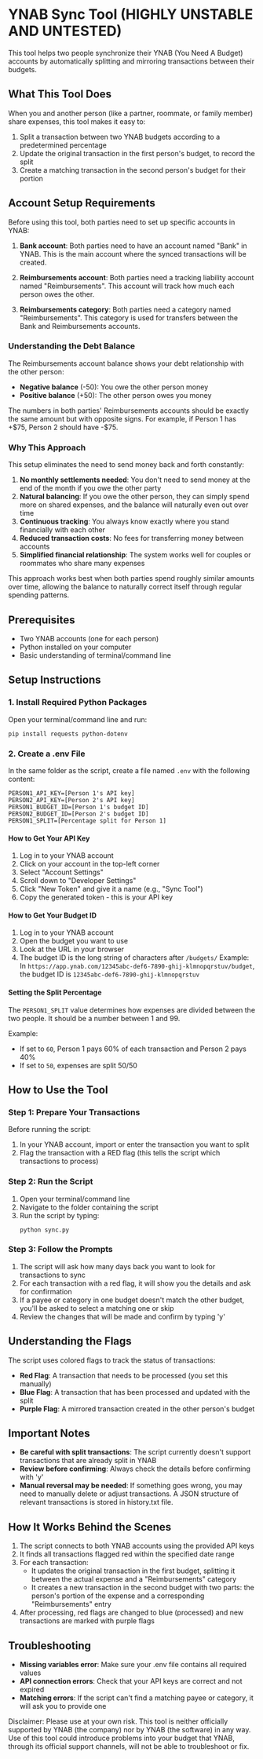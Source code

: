 # YNAB Sync Tool (HIGHLY UNSTABLE AND UNTESTED)

This tool helps two people synchronize their YNAB (You Need A Budget) accounts by automatically splitting and mirroring transactions between their budgets.

## What This Tool Does

When you and another person (like a partner, roommate, or family member) share expenses, this tool makes it easy to:

1. Split a transaction between two YNAB budgets according to a predetermined percentage
2. Update the original transaction in the first person's budget, to record the split
3. Create a matching transaction in the second person's budget for their portion

## Account Setup Requirements

Before using this tool, both parties need to set up specific accounts in YNAB:

1. **Bank account**: Both parties need to have an account named "Bank" in YNAB. This is the main account where the synced transactions will be created.

2. **Reimbursements account**: Both parties need a tracking liability account named "Reimbursements". This account will track how much each person owes the other.

3. **Reimbursements category**: Both parties need a category named "Reimbursements". This category is used for transfers between the Bank and Reimbursements accounts.

### Understanding the Debt Balance

The Reimbursements account balance shows your debt relationship with the other person:

- **Negative balance** (-50): You owe the other person money
- **Positive balance** (+50): The other person owes you money

The numbers in both parties' Reimbursements accounts should be exactly the same amount but with opposite signs. For example, if Person 1 has +\$75, Person 2 should have -\$75.

### Why This Approach

This setup eliminates the need to send money back and forth constantly:

1. **No monthly settlements needed**: You don't need to send money at the end of the month if you owe the other party
2. **Natural balancing**: If you owe the other person, they can simply spend more on shared expenses, and the balance will naturally even out over time
3. **Continuous tracking**: You always know exactly where you stand financially with each other
4. **Reduced transaction costs**: No fees for transferring money between accounts
5. **Simplified financial relationship**: The system works well for couples or roommates who share many expenses

This approach works best when both parties spend roughly similar amounts over time, allowing the balance to naturally correct itself through regular spending patterns.

## Prerequisites

- Two YNAB accounts (one for each person)
- Python installed on your computer
- Basic understanding of terminal/command line

## Setup Instructions

### 1. Install Required Python Packages

Open your terminal/command line and run:

```
pip install requests python-dotenv
```

### 2. Create a .env File

In the same folder as the script, create a file named `.env` with the following content:

```
PERSON1_API_KEY=[Person 1's API key]
PERSON2_API_KEY=[Person 2's API key]
PERSON1_BUDGET_ID=[Person 1's budget ID]
PERSON2_BUDGET_ID=[Person 2's budget ID]
PERSON1_SPLIT=[Percentage split for Person 1]
```

#### How to Get Your API Key

1. Log in to your YNAB account
2. Click on your account in the top-left corner
3. Select "Account Settings"
4. Scroll down to "Developer Settings"
5. Click "New Token" and give it a name (e.g., "Sync Tool")
6. Copy the generated token - this is your API key

#### How to Get Your Budget ID

1. Log in to your YNAB account
2. Open the budget you want to use
3. Look at the URL in your browser
4. The budget ID is the long string of characters after `/budgets/`
   Example: In `https://app.ynab.com/12345abc-def6-7890-ghij-klmnopqrstuv/budget`, the budget ID is `12345abc-def6-7890-ghij-klmnopqrstuv`

#### Setting the Split Percentage

The `PERSON1_SPLIT` value determines how expenses are divided between the two people. It should be a number between 1 and 99.

Example:
- If set to `60`, Person 1 pays 60% of each transaction and Person 2 pays 40%
- If set to `50`, expenses are split 50/50

## How to Use the Tool

### Step 1: Prepare Your Transactions

Before running the script:

1. In your YNAB account, import or enter the transaction you want to split
2. Flag the transaction with a RED flag (this tells the script which transactions to process)

### Step 2: Run the Script

1. Open your terminal/command line
2. Navigate to the folder containing the script
3. Run the script by typing:
   ```
   python sync.py
   ```

### Step 3: Follow the Prompts

1. The script will ask how many days back you want to look for transactions to sync
2. For each transaction with a red flag, it will show you the details and ask for confirmation
3. If a payee or category in one budget doesn't match the other budget, you'll be asked to select a matching one or skip
4. Review the changes that will be made and confirm by typing 'y'

## Understanding the Flags

The script uses colored flags to track the status of transactions:

- **Red Flag**: A transaction that needs to be processed (you set this manually)
- **Blue Flag**: A transaction that has been processed and updated with the split
- **Purple Flag**: A mirrored transaction created in the other person's budget

## Important Notes

- **Be careful with split transactions**: The script currently doesn't support transactions that are already split in YNAB
- **Review before confirming**: Always check the details before confirming with 'y'
- **Manual reversal may be needed**: If something goes wrong, you may need to manually delete or adjust transactions. A JSON structure of relevant transactions is stored in history.txt file.

## How It Works Behind the Scenes

1. The script connects to both YNAB accounts using the provided API keys
2. It finds all transactions flagged red within the specified date range
3. For each transaction:
   - It updates the original transaction in the first budget, splitting it between the actual expense and a "Reimbursements" category
   - It creates a new transaction in the second budget with two parts: the person's portion of the expense and a corresponding "Reimbursements" entry
4. After processing, red flags are changed to blue (processed) and new transactions are marked with purple flags

## Troubleshooting

- **Missing variables error**: Make sure your .env file contains all required values
- **API connection errors**: Check that your API keys are correct and not expired
- **Matching errors**: If the script can't find a matching payee or category, it will ask you to provide one

Disclaimer: Please use at your own risk. This tool is neither officially supported by YNAB (the company) nor by YNAB (the software) in any way. Use of this tool could introduce problems into your budget that YNAB, through its official support channels, will not be able to troubleshoot or fix.